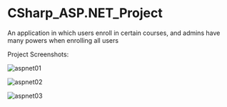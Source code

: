 # CSharp_ASP.NET_Project
An application in which users enroll in certain courses, and admins have many powers when enrolling all users

Project Screenshots:

![aspnet01](https://user-images.githubusercontent.com/46372998/177850074-4882e5bf-da37-4bf8-aa10-1561d8d7e5da.JPG)

![aspnet02](https://user-images.githubusercontent.com/46372998/177850086-edbac933-12bc-4aa8-b3e1-7927538e5453.JPG)

![aspnet03](https://user-images.githubusercontent.com/46372998/177850126-757d9c82-781b-45c6-929f-c5ac0c3435fc.JPG)


